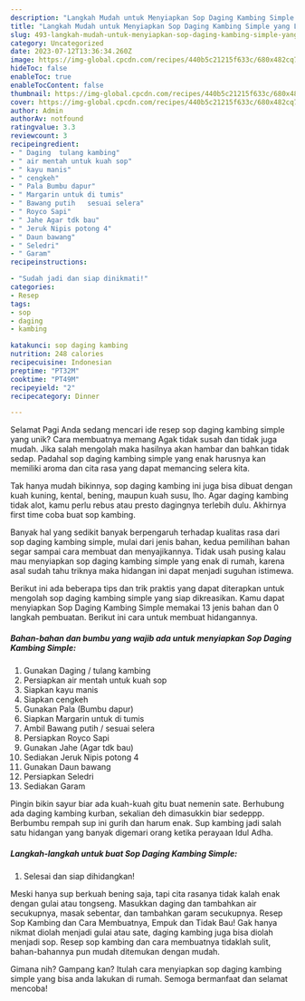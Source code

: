 ```yaml
---
description: "Langkah Mudah untuk Menyiapkan Sop Daging Kambing Simple yang Lezat Sekali"
title: "Langkah Mudah untuk Menyiapkan Sop Daging Kambing Simple yang Lezat Sekali"
slug: 493-langkah-mudah-untuk-menyiapkan-sop-daging-kambing-simple-yang-lezat-sekali
category: Uncategorized
date: 2023-07-12T13:36:34.260Z
image: https://img-global.cpcdn.com/recipes/440b5c21215f633c/680x482cq70/sop-daging-kambing-simple-foto-resep-utama.jpg
hideToc: false
enableToc: true
enableTocContent: false
thumbnail: https://img-global.cpcdn.com/recipes/440b5c21215f633c/680x482cq70/sop-daging-kambing-simple-foto-resep-utama.jpg
cover: https://img-global.cpcdn.com/recipes/440b5c21215f633c/680x482cq70/sop-daging-kambing-simple-foto-resep-utama.jpg
author: Admin
authorAv: notfound
ratingvalue: 3.3
reviewcount: 3
recipeingredient:
- " Daging  tulang kambing"
- " air mentah untuk kuah sop"
- " kayu manis"
- " cengkeh"
- " Pala Bumbu dapur"
- " Margarin untuk di tumis"
- " Bawang putih   sesuai selera"
- " Royco Sapi"
- " Jahe Agar tdk bau"
- " Jeruk Nipis potong 4"
- " Daun bawang"
- " Seledri"
- " Garam"
recipeinstructions:

- "Sudah jadi dan siap dinikmati!"
categories:
- Resep
tags:
- sop
- daging
- kambing

katakunci: sop daging kambing 
nutrition: 248 calories
recipecuisine: Indonesian
preptime: "PT32M"
cooktime: "PT49M"
recipeyield: "2"
recipecategory: Dinner

---
```



Selamat Pagi Anda sedang mencari ide resep sop daging kambing simple yang unik? Cara membuatnya memang Agak tidak susah dan tidak juga mudah. Jika salah mengolah maka hasilnya akan hambar dan bahkan tidak sedap. Padahal sop daging kambing simple yang enak harusnya kan memiliki aroma dan cita rasa yang dapat memancing selera kita.


Tak hanya mudah bikinnya, sop daging kambing ini juga bisa dibuat dengan kuah kuning, kental, bening, maupun kuah susu, lho. Agar daging kambing tidak alot, kamu perlu rebus atau presto dagingnya terlebih dulu. Akhirnya first time coba buat sop kambing.

Banyak hal yang sedikit banyak berpengaruh terhadap kualitas rasa dari sop daging kambing simple, mulai dari jenis bahan, kedua pemilihan bahan segar sampai cara membuat dan menyajikannya. Tidak usah pusing kalau mau menyiapkan sop daging kambing simple yang enak di rumah, karena asal sudah tahu triknya maka hidangan ini dapat menjadi suguhan istimewa.


Berikut ini ada beberapa tips dan trik praktis yang dapat diterapkan untuk mengolah sop daging kambing simple yang siap dikreasikan. Kamu dapat menyiapkan Sop Daging Kambing Simple memakai 13 jenis bahan dan 0 langkah pembuatan. Berikut ini cara untuk membuat hidangannya.

<!--inarticleads1-->

##### Bahan-bahan dan bumbu yang wajib ada untuk menyiapkan Sop Daging Kambing Simple:

1. Gunakan  Daging / tulang kambing
1. Persiapkan  air mentah untuk kuah sop
1. Siapkan  kayu manis
1. Siapkan  cengkeh
1. Gunakan  Pala (Bumbu dapur)
1. Siapkan  Margarin untuk di tumis
1. Ambil  Bawang putih  / sesuai selera
1. Persiapkan  Royco Sapi
1. Gunakan  Jahe (Agar tdk bau)
1. Sediakan  Jeruk Nipis potong 4
1. Gunakan  Daun bawang
1. Persiapkan  Seledri
1. Sediakan  Garam


Pingin bikin sayur biar ada kuah-kuah gitu buat nemenin sate. Berhubung ada daging kambing kurban, sekalian deh dimasukkin biar sedeppp. Berbumbu rempah sup ini gurih dan harum enak. Sup kambing jadi salah satu hidangan yang banyak digemari orang ketika perayaan Idul Adha. 

<!--inarticleads2-->

##### Langkah-langkah untuk buat Sop Daging Kambing Simple:


1. Selesai dan siap dihidangkan!

Meski hanya sup berkuah bening saja, tapi cita rasanya tidak kalah enak dengan gulai atau tongseng. Masukkan daging dan tambahkan air secukupnya, masak sebentar, dan tambahkan garam secukupnya. Resep Sop Kambing dan Cara Membuatnya, Empuk dan Tidak Bau! Gak hanya nikmat diolah menjadi gulai atau sate, daging kambing juga bisa diolah menjadi sop. Resep sop kambing dan cara membuatnya tidaklah sulit, bahan-bahannya pun mudah ditemukan dengan mudah. 

Gimana nih? Gampang kan? Itulah cara menyiapkan sop daging kambing simple yang bisa anda lakukan di rumah. Semoga bermanfaat dan selamat mencoba!
